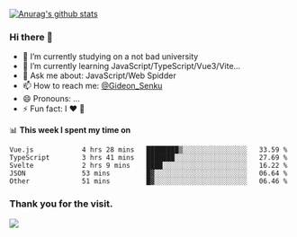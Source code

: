 [![Anurag's github stats](https://github-readme-stats.vercel.app/api?username=gideonsenku)](https://github.com/anuraghazra/github-readme-stats)
### Hi there 👋
- 🔭 I’m currently studying on a not bad university 
- 🌱 I’m currently learning JavaScript/TypeScript/Vue3/Vite...
- 💬 Ask me about: JavaScript/Web Spidder 
- 📫 How to reach me: [@Gideon_Senku](https://t.me/Gideon_Senku)
- 😄 Pronouns: ...
- ⚡ Fun fact: I ❤️ 🎵

📊 **This week I spent my time on**
<!--START_SECTION:waka-->

```text
Vue.js            4 hrs 28 mins   ████████▒░░░░░░░░░░░░░░░░   33.59 %
TypeScript        3 hrs 41 mins   ███████░░░░░░░░░░░░░░░░░░   27.69 %
Svelte            2 hrs 9 mins    ████░░░░░░░░░░░░░░░░░░░░░   16.22 %
JSON              53 mins         █▓░░░░░░░░░░░░░░░░░░░░░░░   06.64 %
Other             51 mins         █▓░░░░░░░░░░░░░░░░░░░░░░░   06.46 %
```

<!--END_SECTION:waka-->


### Thank you for the visit.
![](http://profile-counter.glitch.me/gideonsenku/count.svg)
<!--
**GideonSenku/GideonSenku** is a ✨ _special_ ✨ repository because its `README.md` (this file) appears on your GitHub profile.

Here are some ideas to get you started:

- 🔭 I’m currently working on ...
- 🌱 I’m currently learning ...
- 👯 I’m looking to collaborate on ...
- 🤔 I’m looking for help with ...
- 💬 Ask me about ...
- 📫 How to reach me: ...
- 😄 Pronouns: ...
- ⚡ Fun fact: ...
-->
